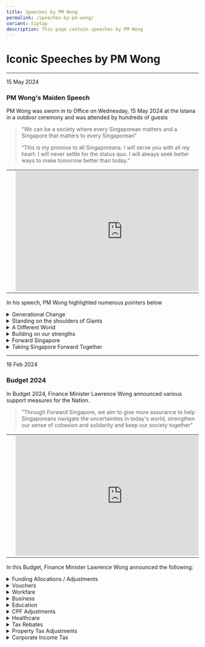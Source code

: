 ```yaml
---
title: Speeches by PM Wong
permalink: /speeches-by-pm-wong/
variant: tiptap
description: This page contain speeches by PM Wong
---
```

<h1>Iconic Speeches by PM Wong</h1>
<hr>
<p>15 May 2024</p>
<h3>PM Wong's Maiden Speech</h3>
<p>PM Wong was sworn in to Office on Wednesday, 15 May 2024 at the Istana
in a outdoor ceremony and was attended by hundreds of guests</p>
<blockquote>
<p>“We can be a society where every Singaporean matters and a Singapore that
matters to every Singaporean”</p>
<p>“This is my promise to all Singaporeans: I will serve you with all my
heart. I will never settle for the status quo. I will always seek better
ways to make tomorrow better than today.”</p>
<p></p>
</blockquote>
<table style="minWidth: 75px">
<colgroup>
<col>
<col>
<col>
</colgroup>
<tbody>
<tr>
<td rowspan="1" colspan="1">
<p></p>
</td>
<td rowspan="1" colspan="1">
<div class="iframe-wrapper">
<iframe height="315" width="560" allowfullscreen="true" frameborder="0" src="https://www.youtube.com/embed/02wyKGU7F6Y?si=2W9VkHrStzNgMjAd"></iframe>
</div>
</td>
<td rowspan="1" colspan="1">
<p></p>
</td>
</tr>
</tbody>
</table>
<p>In his speech, PM Wong highlighted numerous pointers below</p>
<div data-type="detailGroup" class="isomer-accordion isomer-accordion-white">
<details class="isomer-details">
<summary>Generational Change</summary>
<div data-type="detailsContent" class="isomer-details-content">
<ul data-tight="true" class="tight">
<li>
<p>PM Lawrence Wong will be Singapore's 4th Prime Minister and the first
Prime Minister to be born after Singapore's Independence.</p>
</li>
<li>
<p>Leadership style will differ from that of previous generations. We will
lead in our own way. We will continue to think boldly and think far.</p>
</li>
</ul>
</div>
</details>
<details class="isomer-details">
<summary>Standing on the shoulders of Giants</summary>
<div data-type="detailsContent" class="isomer-details-content">
<ul data-tight="true" class="tight">
<li>
<p>Mr Lee Kuan Yew and his team, led us through independence and established
the key pillars of governance.</p>
</li>
<li>
<p>Mr Goh Chok Tong and his team, took us through the next lap and nurtured
a kinder and gentler society.</p>
</li>
<li>
<p>Mr Lee Hsien Loong, navigating external as well as domestic changes and
overcame multiple crises.</p>
</li>
<li>
<p>One of the key priorities is to identify and persuade younger Singaporeans
- men and women in their 30s and 40s to join our team.</p>
</li>
</ul>
</div>
</details>
<details class="isomer-details">
<summary>A Different World</summary>
<div data-type="detailsContent" class="isomer-details-content">
<ul data-tight="true" class="tight">
<li>
<p>30 years after the cold war ended, Singapore enjoyed unprecedented peace
and stability in the Asia Pacific. That era is over and will not return.
We now face a world of conflict and rivalry.</p>
</li>
<li>
<p>We must brace ourselves to these new realities and adapt to a messier,
riskier and more violent world.</p>
</li>
<li>
<p>Singapore's international standing is high and is admired and trusted
worldwide. We seek to be friends with all while upholding our rights and
interests.</p>
</li>
<li>
<p>Strengthening our partnerships, near and far; and advance Singapore's
interests.</p>
</li>
</ul>
</div>
</details>
<details class="isomer-details">
<summary>Building on our strengths</summary>
<div data-type="detailsContent" class="isomer-details-content">
<ul data-tight="true" class="tight">
<li>
<p>The key to our success is our high level of trust in each other and our
ability to work well together in times of tough external circumstances.</p>
</li>
<li>
<p>We have ensured that every community, every religion and every linguistic
group, big or small, feels included, respected and valued.</p>
</li>
<li>
<p>We seek pragmatic compromises and find as much common ground as possible
when issues arise</p>
</li>
<li>
<p>As Prime Minister, I will lead and bear responsibility for the decisions
I take.</p>
</li>
</ul>
</div>
</details>
<details class="isomer-details">
<summary>Forward Singapore</summary>
<div data-type="detailsContent" class="isomer-details-content">
<ul data-tight="true" class="tight">
<li>
<p>Singapore is at a high economic level. We have built excellent systems
of education, housing, healthcare and transport. But technology is advancing
and our population is ageing fast.</p>
</li>
<li>
<p>Younger Singaporeans strive and work hard for their goals. But they do
not wish to be trapped in an endless rat race of hyper-competition.</p>
</li>
<li>
<p>We will find new ways to be productive and innovative and achieve a better
balance where work is purposeful and life is meaningful. We will foster
a fairer, more just and more equal society.</p>
</li>
<li>
<p>We will look after our seniors, and those with special needs. We will
support all Singaporeans, regardless of their start points age or ability
- to uplift themselves and lead fulfilling lives.</p>
</li>
<li>
<p>Many have said that Singapore won't make it. Yet time and again, we have
proved the doubters wrong.&nbsp;And we will do so again.</p>
</li>
<li>
<p>My mission is clear: To continue defying the odds and to sustain this
miracle called Singapore.</p>
</li>
</ul>
</div>
</details>
<details class="isomer-details">
<summary>Taking Singapore Forward Together</summary>
<div data-type="detailsContent" class="isomer-details-content">
<ul data-tight="true" class="tight">
<li>
<p>Everyone will play a key role in shaping our future. Let us unite with
common purpose and shared resolve.</p>
</li>
</ul>
</div>
</details>
</div>
<p></p>
<hr>
<p>16 Feb 2024</p>
<h3>Budget 2024</h3>
<p>In Budget 2024, Finance Minister Lawrence Wong announced various support
measures for the Nation.</p>
<blockquote>
<p>"Through Forward Singapore, we aim to give more assurance to help Singaporeans
navigate the uncertainties in today's world, strengthen our sense of cohesion
and solidarity and keep our society together"</p>
<p></p>
</blockquote>
<table style="minWidth: 75px">
<colgroup>
<col>
<col>
<col>
</colgroup>
<tbody>
<tr>
<td rowspan="1" colspan="1">
<p></p>
</td>
<td rowspan="1" colspan="1">
<div class="iframe-wrapper">
<iframe height="315" width="560" allowfullscreen="true" frameborder="0" src="https://www.youtube.com/embed/2-Ybe9862w0?si=ZPqgeuGswp3dgT9w"></iframe>
</div>
</td>
<td rowspan="1" colspan="1">
<p></p>
</td>
</tr>
</tbody>
</table>
<p></p>
<p>In this Budget, Finance Minister Lawrence Wong announced the following:</p>
<div data-type="detailGroup" class="isomer-accordion isomer-accordion-white">
<details class="isomer-details">
<summary>Funding Allocations / Adjustments</summary>
<div data-type="detailsContent" class="isomer-details-content">
<table style="minWidth: 50px">
<colgroup>
<col>
<col>
</colgroup>
<tbody>
<tr>
<th rowspan="1" colspan="1">
<p>Fund</p>
</th>
<th rowspan="1" colspan="1">
<p>Details</p>
</th>
</tr>
<tr>
<td rowspan="1" colspan="1">
<p>GST Voucher Fund</p>
</td>
<td rowspan="1" colspan="1">
<p>Topped up by $6b</p>
</td>
</tr>
<tr>
<td rowspan="1" colspan="1">
<p>Progressive Wage Credit Scheme (PWCS) Fund</p>
</td>
<td rowspan="1" colspan="1">
<p>Topped up by $1b</p>
</td>
</tr>
<tr>
<td rowspan="1" colspan="1">
<p>National Productivity Fund</p>
</td>
<td rowspan="1" colspan="1">
<p>Topped up by $2b</p>
</td>
</tr>
<tr>
<td rowspan="1" colspan="1">
<p>Financial Sector Development Fund</p>
</td>
<td rowspan="1" colspan="1">
<p>Topped up by $2b</p>
</td>
</tr>
<tr>
<td rowspan="1" colspan="1">
<p>Research Innovation and Enterprise 2025 Plan</p>
</td>
<td rowspan="1" colspan="1">
<p>Topped up by $3b</p>
</td>
</tr>
<tr>
<td rowspan="1" colspan="1">
<p>National AI Strategy 2.0</p>
</td>
<td rowspan="1" colspan="1">
<p>Allocated $1b over the next 5 years into AI Compute, Talent and Industry
Development</p>
</td>
</tr>
<tr>
<td rowspan="1" colspan="1">
<p>Edusave Endownment Fund</p>
</td>
<td rowspan="1" colspan="1">
<p>Topped up by $2b</p>
</td>
</tr>
<tr>
<td rowspan="1" colspan="1">
<p>Age Well SG</p>
</td>
<td rowspan="1" colspan="1">
<p>Allocated $3.5b over the next 10 years</p>
</td>
</tr>
<tr>
<td rowspan="1" colspan="1">
<p>Future Energy Fund</p>
</td>
<td rowspan="1" colspan="1">
<p>Allocated $5b</p>
</td>
</tr>
<tr>
<td rowspan="1" colspan="1">
<p>OurSG Arts Plan</p>
</td>
<td rowspan="1" colspan="1">
<p>Allocated $100m over the next 4 years</p>
</td>
</tr>
<tr>
<td rowspan="1" colspan="1">
<p>Charities Capabilities Fund Collaboration Grant</p>
</td>
<td rowspan="1" colspan="1">
<p>Extended for 3 years till end FY2026</p>
</td>
</tr>
<tr>
<td rowspan="1" colspan="1">
<p>Majulah Package</p>
</td>
<td rowspan="1" colspan="1">
<p>Allocated $7.5b</p>
</td>
</tr>
<tr>
<td rowspan="1" colspan="1">
<p>OneTeam Singapore Fund</p>
</td>
<td rowspan="1" colspan="1">
<p>Allocated $20m and extended till end FY2027</p>
<p></p>
<p>Broaden scope of eligible matching donations to cover more emerging sports
such as Pickleball, Tchoukball and Powerlifting</p>
</td>
</tr>
</tbody>
</table>
</div>
</details>
<details class="isomer-details">
<summary>Vouchers</summary>
<div data-type="detailsContent" class="isomer-details-content">
<table style="minWidth: 50px">
<colgroup>
<col>
<col>
</colgroup>
<tbody>
<tr>
<th rowspan="1" colspan="1">
<p>Scheme</p>
</th>
<th rowspan="1" colspan="1">
<p>Details</p>
</th>
</tr>
<tr>
<td rowspan="1" colspan="1">
<p>CDC Vouchers</p>
</td>
<td rowspan="1" colspan="1">
<p>$600 for all Singaporean Households</p>
<ul data-tight="true" class="tight">
<li>
<p>$300 to be disbursed End-Jun.</p>
</li>
</ul>
<ul data-tight="true" class="tight">
<li>
<p>$300 to be disbursed Jan 2025.</p>
</li>
</ul>
</td>
</tr>
<tr>
<td rowspan="1" colspan="1">
<p>Cost-of-Living Special Payment</p>
</td>
<td rowspan="1" colspan="1">
<ul data-tight="true" class="tight">
<li>
<p>$200-$400 for Adult Singaporeans.</p>
<ul data-tight="true" class="tight">
<li>
<p>Assessable income of up to $100,000 and own no more than 1 property.</p>
</li>
</ul>
</li>
</ul>
</td>
</tr>
<tr>
<td rowspan="1" colspan="1">
<p>U-Save Voucher</p>
</td>
<td rowspan="1" colspan="1">
<ul data-tight="true" class="tight">
<li>
<p>Up to $950 of utility bill rebates for eligible HDB Households from Apr
2024-Mar 2025.</p>
</li>
<li>
<p>Eligible HDB Households will receive up to 4 months of Service and Conservancy
Charges.</p>
</li>
</ul>
</td>
</tr>
<tr>
<td rowspan="1" colspan="1">
<p>MINDEF and Home Team</p>
</td>
<td rowspan="1" colspan="1">
<ul data-tight="true" class="tight">
<li>
<p>$200 LifeSG credits to all NSF and NSMen.</p>
</li>
</ul>
</td>
</tr>
<tr>
<td rowspan="1" colspan="1">
<p>Parenthood Provisional Housing Scheme (PPHS)</p>
</td>
<td rowspan="1" colspan="1">
<ul data-tight="true" class="tight">
<li>
<p>Open Market Vouchers for one year.</p>
</li>
<li>
<p>For eligible families who rent a HDB flat in the open market.</p>
</li>
</ul>
</td>
</tr>
</tbody>
</table>
</div>
</details>
<details class="isomer-details">
<summary>Workfare</summary>
<div data-type="detailsContent" class="isomer-details-content">
<table style="minWidth: 50px">
<colgroup>
<col>
<col>
</colgroup>
<tbody>
<tr>
<th rowspan="1" colspan="1">
<p>Scheme</p>
</th>
<th rowspan="1" colspan="1">
<p>Details</p>
</th>
</tr>
<tr>
<td rowspan="1" colspan="1">
<p>SkillsFuture Level-Up Programme</p>
</td>
<td rowspan="1" colspan="1">
<p>For Singaporeans aged 40 and above:</p>
<ul data-tight="true" class="tight">
<li>
<p>$4000 top up in SkillFuture Credits.</p>
</li>
<li>
<p>Subsidized Full Time Diploma.</p>
</li>
<li>
<p>Monthly Allowance in selected full-time courses:</p>
<ul data-tight="true" class="tight">
<li>
<p>50% of one's average income.</p>
</li>
<li>
<p>Capped at $3000 / Month, up to 24 months.</p>
</li>
</ul>
</li>
</ul>
</td>
</tr>
<tr>
<td rowspan="1" colspan="1">
<p>Enhanced Workfare Supplement Scheme</p>
</td>
<td rowspan="1" colspan="1">
<ul data-tight="true" class="tight">
<li>
<p>Raised qualifying income cap $2,500 to $3,000.</p>
</li>
<li>
<p>Increased payout for lower wage senior workers for maximum annual payout
of $4,900 up from $4,200.</p>
</li>
<li>
<p>Raised Local Qualifying Salary (LQS):</p>
<ul data-tight="true" class="tight">
<li>
<p>All local employees at companies that hire foreign workers must be paid
the LQS.</p>
</li>
<li>
<p>LQS for full-time workers will be raised to $1,600 from $1,400.</p>
</li>
<li>
<p>Minimum hourly rate will be raised from to $10.50 from $9.5</p>
</li>
<li>
<p>More support for employers who raised wages of lower wage workers.</p>
</li>
</ul>
</li>
</ul>
</td>
</tr>
<tr>
<td rowspan="1" colspan="1">
<p>Progressive Wage Credit Scheme (PWCS)</p>
</td>
<td rowspan="1" colspan="1">
<ul data-tight="true" class="tight">
<li>
<p>Co-funding levels will be raised to 50% from 30%.</p>
</li>
<li>
<p>PWCS Wage Ceiling raised to $3,000 from $2,500.</p>
</li>
</ul>
</td>
</tr>
<tr>
<td rowspan="1" colspan="1">
<p>Enhanced Commlink Plus Progress Package</p>
</td>
<td rowspan="1" colspan="1">
<p>For less well-off families:</p>
<ul data-tight="true" class="tight">
<li>
<p>$600 combination of Cash and CPF every quarter for adults who secure a
job and stay employed.</p>
</li>
<li>
<p>Matching grants from the government for any voluntary contributions made
to their CPF.</p>
</li>
</ul>
</td>
</tr>
</tbody>
</table>
</div>
</details>
<details class="isomer-details">
<summary>Business</summary>
<div data-type="detailsContent" class="isomer-details-content">
<table style="minWidth: 50px">
<colgroup>
<col>
<col>
</colgroup>
<tbody>
<tr>
<th rowspan="1" colspan="1">
<p>Scheme</p>
</th>
<th rowspan="1" colspan="1">
<p>Details</p>
</th>
</tr>
<tr>
<td rowspan="1" colspan="1">
<p>Corporate Income Tax Rebate</p>
</td>
<td rowspan="1" colspan="1">
<ul data-tight="true" class="tight">
<li>
<p>50% rebate in YA2024. Capped at $40,000.</p>
</li>
<li>
<p>Min. benefit of $2000 in cash payout for companies with at least 1 local
employee in 2023.</p>
</li>
</ul>
</td>
</tr>
<tr>
<td rowspan="1" colspan="1">
<p>Enhanced Enterprise Financing Scheme</p>
</td>
<td rowspan="1" colspan="1">
<ul data-tight="true" class="tight">
<li>
<p>Maximum working loan quantum permanently raised to $500,000.</p>
</li>
<li>
<p>Extended enhanced maximum trade loan quantum till 31 Mar 2025.</p>
</li>
<li>
<p>Extend risk sharing of project loans to domestic construction projects
till 31 Mar 2025.</p>
</li>
<li>
<p>SkillsFuture Enterprise Credit validity extended to 30 Jun 2025.</p>
</li>
</ul>
</td>
</tr>
<tr>
<td rowspan="1" colspan="1">
<p>Enhanced Energy Efficiency Grant</p>
</td>
<td rowspan="1" colspan="1">
<ul data-tight="true" class="tight">
<li>
<p>Extended to more sectors including Manufacturing, Construction, Maritime,
Data Centres and their users.</p>
</li>
</ul>
</td>
</tr>
</tbody>
</table>
</div>
</details>
<details class="isomer-details">
<summary>Education</summary>
<div data-type="detailsContent" class="isomer-details-content">
<table style="minWidth: 50px">
<colgroup>
<col>
<col>
</colgroup>
<tbody>
<tr>
<th rowspan="1" colspan="1">
<p>Scheme</p>
</th>
<th rowspan="1" colspan="1">
<p>Details</p>
</th>
</tr>
<tr>
<td rowspan="1" colspan="1">
<p>ITE Progression Award</p>
</td>
<td rowspan="1" colspan="1">
<p>For Singaporean ITE Graduates aged 30 and below:</p>
<ul data-tight="true" class="tight">
<li>
<p>$5,000 top up to PSEA upon Diploma Enrollment.</p>
</li>
<li>
<p>$10,000 top up to CPF OA upon Diploma Completion.</p>
</li>
</ul>
</td>
</tr>
<tr>
<td rowspan="1" colspan="1">
<p>Support for Special Needs</p>
</td>
<td rowspan="1" colspan="1">
<ul data-tight="true" class="tight">
<li>
<p>Reduced maximum monthly fees at Special Education Schools to $90 from
$150.</p>
</li>
<li>
<p>Reduced fee caps for all special student care centers.</p>
</li>
<li>
<p>More employment and integration support for Adults with disabilities.</p>
</li>
</ul>
</td>
</tr>
<tr>
<td rowspan="1" colspan="1">
<p>Preschool Fee Adjustments</p>
</td>
<td rowspan="1" colspan="1">
<p>Reduced monthly childcare fee caps in Government supported preschools
in 2025.</p>
<ul data-tight="true" class="tight">
<li>
<p>$640 for anchor operators.</p>
</li>
<li>
<p>$680 for partner operators.</p>
</li>
<li>
<p>Lower-income families will be eligible for higher subsidies.</p>
</li>
</ul>
</td>
</tr>
</tbody>
</table>
</div>
</details>
<details class="isomer-details">
<summary>CPF Adjustments</summary>
<div data-type="detailsContent" class="isomer-details-content">
<ul data-tight="true" class="tight">
<li>
<p>CPF contribution rates increase for those aged 55 to 65 by 1.5% in 2025.</p>
</li>
<li>
<p>Extend CPF transition offset to employers by another year.</p>
</li>
</ul>
<p></p>
<table style="minWidth: 50px">
<colgroup>
<col>
<col>
</colgroup>
<tbody>
<tr>
<th rowspan="1" colspan="1">
<p>Scheme</p>
</th>
<th rowspan="1" colspan="1">
<p>Details</p>
</th>
</tr>
<tr>
<td rowspan="1" colspan="1">
<p>Enhanced Retirement Sum (ERS)</p>
</td>
<td rowspan="1" colspan="1">
<ul data-tight="true" class="tight">
<li>
<p>Raised from 3x to 4x ($426,000) the Basic Retirement Sum from 2025.</p>
</li>
</ul>
</td>
</tr>
<tr>
<td rowspan="1" colspan="1">
<p>Special Account Closure</p>
</td>
<td rowspan="1" colspan="1">
<ul data-tight="true" class="tight">
<li>
<p>Balance will be transferred to Retirement Account up to the full ERS,
remaining amount will be transferred to the Ordinary Account.</p>
</li>
<li>
<p>Aged 55 and above.</p>
</li>
</ul>
</td>
</tr>
<tr>
<td rowspan="1" colspan="1">
<p>Enhanced Retirement Support Scheme</p>
</td>
<td rowspan="1" colspan="1">
<ul data-tight="true" class="tight">
<li>
<p>Raised qualifying per capital household income for Silver Support Scheme
to $2,300 from $1,800.</p>
</li>
<li>
<p>Increased quarterly payments by 20%.</p>
</li>
</ul>
</td>
</tr>
<tr>
<td rowspan="1" colspan="1">
<p>Enhanced Match Retirement Savings Scheme (MRSS)</p>
</td>
<td rowspan="1" colspan="1">
<ul data-tight="true" class="tight">
<li>
<p>Qualifying age uncapped, previously aged 55-70 only.</p>
</li>
<li>
<p>Increased annual matching cap to $2,000 from $600 and a lifetime matching
cap of $20,000.</p>
</li>
<li>
<p>Tax relief removed for CPF Cash Top ups.</p>
</li>
</ul>
</td>
</tr>
<tr>
<td rowspan="1" colspan="1">
<p>Majulah Package</p>
</td>
<td rowspan="1" colspan="1">
<ul data-tight="true" class="tight">
<li>
<p>Earn and Save bonus of up to $1,000 for seniors earning up to $6,000 a
month.</p>
</li>
<li>
<p>One-time Retirement Savings bonus of up to $1,500 to seniors with retirement
savings below BRS.</p>
</li>
<li>
<p>One-time Medisave bonus of $750 to all seniors born in 1973 or earlier
and $1,500 to young seniors (55-60).</p>
</li>
<li>
<p>Only seniors who lives in a property with Annual Value of $25,000 or less,
and own no more than 1 property will be eligible.</p>
</li>
</ul>
</td>
</tr>
</tbody>
</table>
</div>
</details>
<details class="isomer-details">
<summary>Healthcare</summary>
<div data-type="detailsContent" class="isomer-details-content">
<table style="minWidth: 50px">
<colgroup>
<col>
<col>
</colgroup>
<tbody>
<tr>
<th rowspan="1" colspan="1">
<p>Scheme</p>
</th>
<th rowspan="1" colspan="1">
<p>Details</p>
</th>
</tr>
<tr>
<td rowspan="1" colspan="1">
<p>Medisave</p>
</td>
<td rowspan="1" colspan="1">
<ul data-tight="true" class="tight">
<li>
<p>Singaporeans who lives in a property with Annual Value of $25,000 or less,
and own no more than 1 property will receive:</p>
<ul data-tight="true" class="tight">
<li>
<p>One-time Medisave topup of $300 for Singaporeans born between 1974-1983
and $200 for Singaporeans born between 1984-2003.</p>
</li>
</ul>
</li>
<li>
<p>Others who do not meet the above criteria will receive:</p>
<ul data-tight="true" class="tight">
<li>
<p>One-time Medisave topup of $200 for Singaporeans born between 1974-1983
and $100 for Singaporeans born between 1984-2003.</p>
</li>
</ul>
</li>
</ul>
</td>
</tr>
<tr>
<td rowspan="1" colspan="1">
<p>Associated Social Support Subsidy Scheme</p>
</td>
<td rowspan="1" colspan="1">
<ul data-tight="true" class="tight">
<li>
<p>MedishieldLife Premium Subsidy, CHAS, Outpatient/Inpatient Treatments
at Public Hospitals:</p>
<ul data-tight="true" class="tight">
<li>
<p>Changes to per captia household income thresholds.</p>
</li>
</ul>
</li>
</ul>
</td>
</tr>
</tbody>
</table>
</div>
</details>
<details class="isomer-details">
<summary>Tax Rebates</summary>
<div data-type="detailsContent" class="isomer-details-content">
<table style="minWidth: 50px">
<colgroup>
<col>
<col>
</colgroup>
<tbody>
<tr>
<th rowspan="1" colspan="1">
<p>Scheme</p>
</th>
<th rowspan="1" colspan="1">
<p>Details</p>
</th>
</tr>
<tr>
<td rowspan="1" colspan="1">
<p>Personal Income Tax Rebate</p>
</td>
<td rowspan="1" colspan="1">
<ul data-tight="true" class="tight">
<li>
<p>50% for FY2024, capped at $200.</p>
</li>
<li>
<p>Increased annual income threshold for dependent related relief to $8,000
from $4,000 from Year of Assessment 2025.</p>
</li>
</ul>
</td>
</tr>
<tr>
<td rowspan="1" colspan="1">
<p>Overseas Humanitarian Assistance Tax Deductions</p>
</td>
<td rowspan="1" colspan="1">
<ul data-tight="true" class="tight">
<li>
<p>100% Tax Deduction for cash donations made to emergency humanitarian assistance
causes.</p>
<ul data-tight="true" class="tight">
<li>
<p>Through designated charities.</p>
</li>
</ul>
</li>
<li>
<p>Run for 4 years as a pilot scheme.</p>
</li>
</ul>
</td>
</tr>
</tbody>
</table>
</div>
</details>
<details class="isomer-details">
<summary>Property Tax Adjustments</summary>
<div data-type="detailsContent" class="isomer-details-content">
<ul data-tight="true" class="tight">
<li>
<p>Raised Annual Values Bands of owner occupier residential property tax
rates with from 1 Jan 2025</p>
<ul data-tight="true" class="tight">
<li>
<p>Lower threshold raised to $12,000 from $8,000</p>
</li>
<li>
<p>Upper threshold raised to $140,000 from $100,000</p>
</li>
</ul>
</li>
<li>
<p>Singaporean married couples with existing residential property can enjoy
Additional Buyer Stamp Duties (ABSD) refund under the ABSD concession</p>
</li>
<li>
<p>ABSD concession extended to single Singaporean seniors aged 55 and above</p>
<ul data-tight="true" class="tight">
<li>
<p>ABSD refund if they sell their first property within 6 months after purchasing
a lower value replacement property</p>
</li>
</ul>
</li>
<li>
<p>Housing developers granted ABSD remission if they sell all units in their
development within a prescribed sale timeline</p>
<ul data-tight="true" class="tight">
<li>
<p>Lower ABSD clawback rate if they sold at least 90% of development within
the prescribed sale timeline</p>
</li>
</ul>
</li>
</ul>
</div>
</details>
<details class="isomer-details">
<summary>Corporate Income Tax</summary>
<div data-type="detailsContent" class="isomer-details-content">
<p>Implementation of 2 components of Pillar 2 BEPS (Based Erosion of Profits
Shifting) 2.0 effective 1 Jan 2025</p>
<table style="minWidth: 50px">
<colgroup>
<col>
<col>
</colgroup>
<tbody>
<tr>
<th rowspan="1" colspan="1">
<p>Scheme</p>
</th>
<th rowspan="1" colspan="1">
<p>Details</p>
</th>
</tr>
<tr>
<td rowspan="1" colspan="1">
<p>Income Inclusion Rule (IIR)</p>
</td>
<td rowspan="1" colspan="1">
<ul data-tight="true" class="tight">
<li>
<p>15% for MNE groups parented in Singapore on groups overseas profits regardless
of where they operates.</p>
</li>
</ul>
</td>
</tr>
<tr>
<td rowspan="1" colspan="1">
<p>Domestic Topup Tax (DTT)</p>
</td>
<td rowspan="1" colspan="1">
<ul data-tight="true" class="tight">
<li>
<p>15% for Singapore profits of MNE groups operating in Singapore.</p>
</li>
</ul>
</td>
</tr>
</tbody>
</table>
<p>Applicable to large MNE with global revenue of at least 750m Euros annually</p>
</div>
</details>
</div>
<p></p>
<p></p>